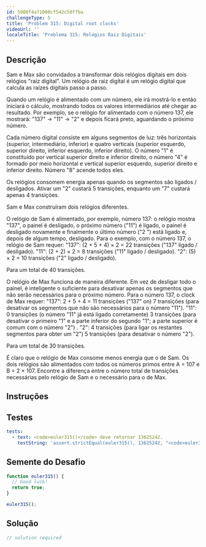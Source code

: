 ```yaml
---
id: 5900f4a71000cf542c50ffba
challengeType: 5
title: 'Problem 315: Digital root clocks'
videoUrl: ''
localeTitle: 'Problema 315: Relógios Raiz Digitais'
---
```


## Descrição
<section id="description"> Sam e Max são convidados a transformar dois relógios digitais em dois relógios &quot;raiz digital&quot;. Um relógio de raiz digital é um relógio digital que calcula as raízes digitais passo a passo. <p> Quando um relógio é alimentado com um número, ele irá mostrá-lo e então iniciará o cálculo, mostrando todos os valores intermediários até chegar ao resultado. Por exemplo, se o relógio for alimentado com o número 137, ele mostrará: &quot;137&quot; → &quot;11&quot; → &quot;2&quot; e depois ficará preto, aguardando o próximo número. </p><p> Cada número digital consiste em alguns segmentos de luz: três horizontais (superior, intermediário, inferior) e quatro verticais (superior esquerdo, superior direito, inferior esquerdo, inferior direito). O número &quot;1&quot; é constituído por vertical superior direito e inferior direito, o número &quot;4&quot; é formado por meio horizontal e vertical superior esquerdo, superior direito e inferior direito. Número &quot;8&quot; acende todos eles. </p><p> Os relógios consomem energia apenas quando os segmentos são ligados / desligados. Ativar um &quot;2&quot; custará 5 transições, enquanto um &quot;7&quot; custará apenas 4 transições. </p><p> Sam e Max construíram dois relógios diferentes. </p><p> O relógio de Sam é alimentado, por exemplo, número 137: o relógio mostra &quot;137&quot;, o painel é desligado, o próximo número (&quot;11&quot;) é ligado, o painel é desligado novamente e finalmente o último número (&quot;2 &quot;) está ligado e, depois de algum tempo, desligado. Para o exemplo, com o número 137, o relógio de Sam requer: &quot;137&quot;: (2 + 5 + 4) × 2 = 22 transições (&quot;137&quot; ligado / desligado). &quot;11&quot;: (2 + 2) × 2 = 8 transições (&quot;11&quot; ligado / desligado). &quot;2&quot;: (5) × 2 = 10 transições (&quot;2&quot; ligado / desligado). </p><p> Para um total de 40 transições. </p><p> O relógio de Max funciona de maneira diferente. Em vez de desligar todo o painel, é inteligente o suficiente para desativar apenas os segmentos que não serão necessários para o próximo número. Para o número 137, o clock de Max requer: &quot;137&quot;: 2 + 5 + 4 = 11 transições (&quot;137&quot; on) 7 transições (para desativar os segmentos que não são necessários para o número &quot;11&quot;). &quot;11&quot;: 0 transições (o número &quot;11&quot; já está ligado corretamente) 3 transições (para desativar o primeiro &quot;1&quot; e a parte inferior do segundo &quot;1&quot;; a parte superior é comum com o número &quot;2&quot;) . &quot;2&quot;: 4 transições (para ligar os restantes segmentos para obter um &quot;2&quot;) 5 transições (para desativar o número &quot;2&quot;). </p><p> Para um total de 30 transições. </p><p> É claro que o relógio de Max consome menos energia que o de Sam. Os dois relógios são alimentados com todos os números primos entre A = 107 e B = 2 × 107. Encontre a diferença entre o número total de transições necessárias pelo relógio de Sam e o necessário para o de Max. </p></section>

## Instruções
<section id="instructions">
</section>

## Testes
<section id='tests'>

```yml
tests:
  - text: <code>euler315()</code> deve retornar 13625242.
    testString: 'assert.strictEqual(euler315(), 13625242, "<code>euler315()</code> should return 13625242.");'

```

</section>

## Semente do Desafio
<section id='challengeSeed'>

<div id='js-seed'>

```js
function euler315() {
  // Good luck!
  return true;
}

euler315();

```

</div>



</section>

## Solução
<section id='solution'>

```js
// solution required
```
</section>
